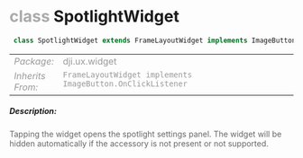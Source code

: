 <div class="article"><h1 ><font color="#AAA">class </font>SpotlightWidget</h1></div>

~~~java
 class SpotlightWidget extends FrameLayoutWidget implements ImageButton.OnClickListener 
~~~

<html><table class="table-supportedby"><tr valign="top"><td width=15%><font color="#999"><i>Package:</i></td><td width=85%><font color="#999">dji.ux.widget</td></tr><tr valign="top"><td width=15%><font color="#999"><i>Inherits From:</i></td><td width=85%><font color="#999"><code>FrameLayoutWidget implements ImageButton.OnClickListener</code></td></tr></table></html>



##### Description:



<font color="#666">Tapping the widget opens the spotlight settings panel. The widget will be hidden automatically if the accessory is not present or not supported.


